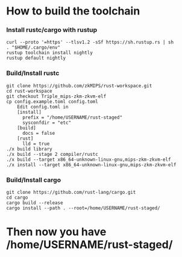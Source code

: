 # How to build the toolchain

### Install rustc/cargo with rustup

```
curl --proto '=https' --tlsv1.2 -sSf https://sh.rustup.rs | sh
. "$HOME/.cargo/env"
rustup toolchain install nightly
rustup default nightly
```

### Build/Install rustc

```
git clone https://github.com/zkMIPS/rust-workspace.git
cd rust-workspace
git checkout Triple_mips-zkm-zkvm-elf
cp config.example.toml config.toml
    Edit config.toml in 
    [install]
      prefix = "/home/USERNAME/rust-staged"
      sysconfdir = "etc"
    [build]
      docs = false
    [rust]
      lld = true
./x build library
./x build --stage 2 compiler/rustc
./x build --target x86_64-unknown-linux-gnu,mips-zkm-zkvm-elf
./x install --target x86_64-unknown-linux-gnu,mips-zkm-zkvm-elf
```

### Build/Install cargo
```
git clone https://github.com/rust-lang/cargo.git
cd cargo
cargo build --release
cargo install --path . --root=/home/USERNAME/rust-staged/
```


# Then now you have /home/USERNAME/rust-staged/
